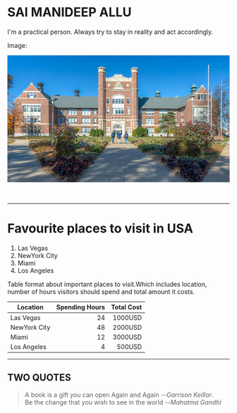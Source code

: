 # SAI MANIDEEP ALLU

I'm a practical person. Always try to stay in reality and act accordingly.

Image: 

![myimage](Northwest-Missouri-State-University.jpg)

<br>

---
 
# Favourite places to visit in USA
 
 
   1. Las Vegas 
   2. NewYork City
   3. Miami
   4. Los Angeles

 Table format about important places to visit.Which includes location, number of hours visitors should spend and total amount it costs.

   Location    | Spending Hours| Total Cost |  
 | ------------ | -------------: | ----------: |
 |  Las Vegas|  24 | 1000USD |
 |   NewYork City |  48 | 2000USD |
 | Miami| 12 | 3000USD |
 | Los Angeles | 4| 500USD |
 
 ---

  ## TWO QUOTES

 > A book is a gift you can open Again and Again --*Garrison Keillor*. <br>
 > Be the change that you wish to see in the world --*Mahatma Gandhi*